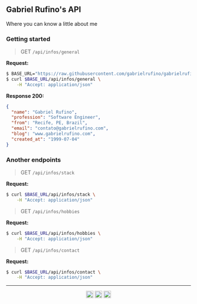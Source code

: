 ## Gabriel Rufino's API

Where you can know a little about me

### Getting started

> GET `/api/infos/general`

**Request:**
```bash
$ BASE_URL="https://raw.githubusercontent.com/gabrielrufino/gabrielrufino/master"
$ curl $BASE_URL/api/infos/general \
    -H "Accept: application/json"
```

**Response 200:**
```json
{
  "name": "Gabriel Rufino",
  "profession": "Software Engineer",
  "from": "Recife, PE, Brazil",
  "email": "contato@gabrielrufino.com",
  "blog": "www.gabrielrufino.com",
  "created_at": "1999-07-04"
}
```

### Another endpoints

> GET `/api/infos/stack`

**Request:**

```bash
$ curl $BASE_URL/api/infos/stack \
    -H "Accept: application/json"
```

> GET `/api/infos/hobbies`

**Request:**

```bash
$ curl $BASE_URL/api/infos/hobbies \
    -H "Accept: application/json"
```

> GET `/api/infos/contact`

**Request:**

```bash
$ curl $BASE_URL/api/infos/contact \
    -H "Accept: application/json"
```

---

<p align="center">
  <a href="https://www.linkedin.com/in/gabrielrufinojs" target="_blank"><img align="center" src="https://cdn.jsdelivr.net/npm/simple-icons@6.21.0/icons/linkedin.svg" height="20" width="20" /></a>
  <a href="https://hashnode.com/@gabrielrufino" target="_blank"><img align="center" src="https://cdn.jsdelivr.net/npm/simple-icons@6.21.0/icons/hashnode.svg" height="20" width="20" /></a>
  <a href="https://t.me/gabrielrufino" target="_blank"><img align="center" src="https://cdn.jsdelivr.net/npm/simple-icons@6.21.0/icons/telegram.svg" height="20" width="20" /></a>
</p>
